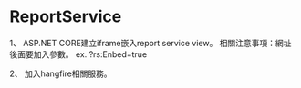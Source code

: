# ReportService
1、
ASP.NET CORE建立iframe嵌入report service view。
相關注意事項：網址後面要加入參數。
ex. ?rs:Enbed=true

2、
加入hangfire相關服務。
